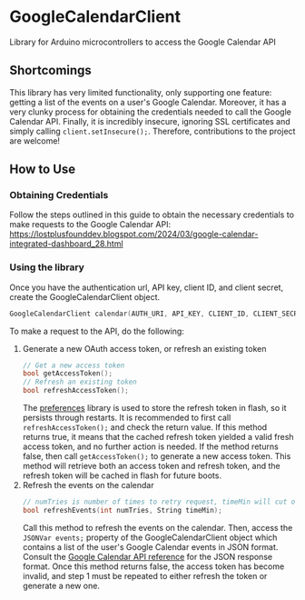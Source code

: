 # GoogleCalendarClient
Library for Arduino microcontrollers to access the Google Calendar API

## Shortcomings
This library has very limited functionality, only supporting one feature: getting a list of the events on a user's Google Calendar. Moreover, it has a very clunky process for obtaining the credentials needed to call the Google Calendar API. Finally, it is incredibly insecure, ignoring SSL certificates and simply calling `client.setInsecure();`. Therefore, contributions to the project are welcome!

## How to Use
### Obtaining Credentials
Follow the steps outlined in this guide to obtain the necessary credentials to make requests to the Google Calendar API: https://lostplusfounddev.blogspot.com/2024/03/google-calendar-integrated-dashboard_28.html
### Using the library
Once you have the authentication url, API key, client ID, and client secret, create the GoogleCalendarClient object.

```cpp
GoogleCalendarClient calendar(AUTH_URI, API_KEY, CLIENT_ID, CLIENT_SECRET);
```

To make a request to the API, do the following:

1. Generate a new OAuth access token, or refresh an existing token
   ```cpp
   // Get a new access token
   bool getAccessToken();
   // Refresh an existing token
   bool refreshAccessToken();
    ```
   The [preferences](https://github.com/vshymanskyy/Preferences) library is used to store the refresh token in flash, so it persists through restarts. It is recommended to first call `refreshAccessToken();` and check the return value. If this method returns true, it means that the cached refresh token yielded a valid fresh access token, and no further action is needed. If the method returns false, then call `getAccessToken();` to generate a new access token. This method will retrieve both an access token and refresh token, and the refresh token will be cached in flash for future boots.
2. Refresh the events on the calendar
   ```cpp
   // numTries is number of times to retry request, timeMin will cut off any events before that time (in RFC 3339 format) from being sent in the response
   bool refreshEvents(int numTries, String timeMin);
   ```
   Call this method to refresh the events on the calendar. Then, access the `JSONVar events;` property of the GoogleCalendarClient object which contains a list of the user's Google Calendar events in JSON format. Consult the [Google Calendar API reference](https://developers.google.com/calendar/api/v3/reference/events/list) for the JSON response format. Once this method returns false, the access token has become invalid, and step 1 must be repeated to either refresh the token or generate a new one.

   

